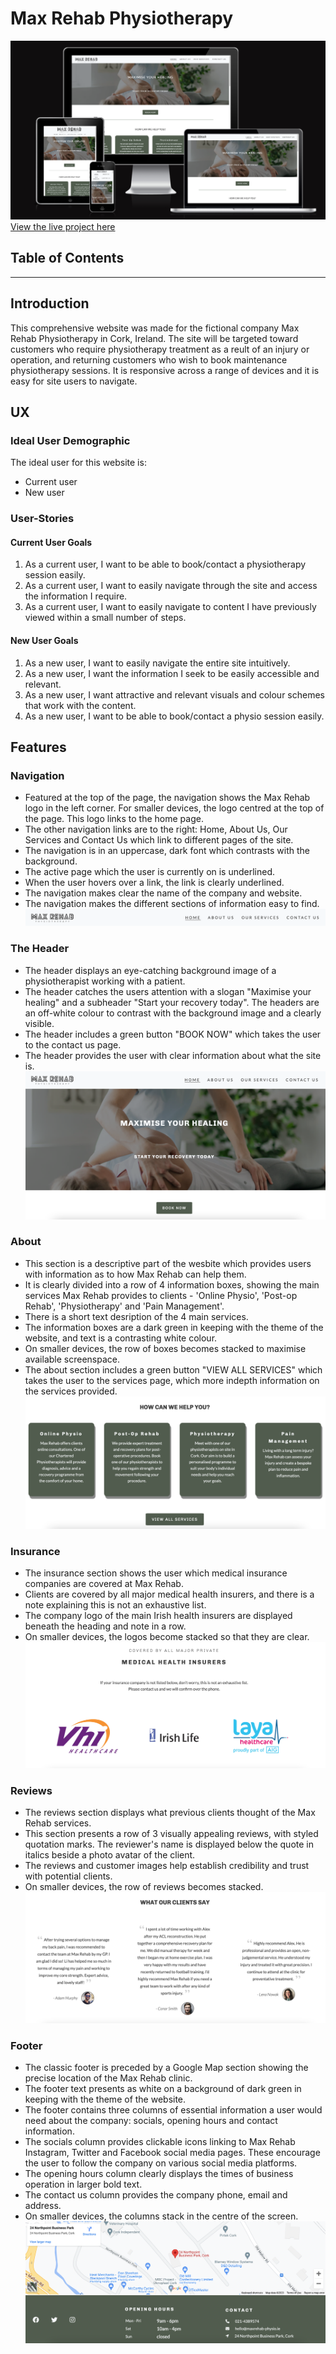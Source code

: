 # Max Rehab Physiotherapy

![Max Rehab Physiotherapy Mockup Images](assets/readme-files/max-rehab-mockup.png)
[View the live project here](https://roc-11.github.io/max-rehab/index.html)

## Table of Contents

***

## Introduction

This comprehensive website was made for the fictional company Max Rehab Physiotherapy in Cork, Ireland. The site will be targeted toward customers who require physiotherapy treatment as a reult of an injury or operation, and returning customers who wish to book maintenance physiotherapy sessions. It is responsive across a range of devices and it is easy for site users to navigate.

## UX

### Ideal User Demographic

The ideal user for this website is:

* Current user
* New user
  
### User-Stories
#### Current User Goals
1. As a current user, I want to be able to book/contact a physiotherapy session easily.
2. As a current user, I want to easily navigate through the site and access the information I require.
3. As a current user, I want to easily navigate to content I have previously viewed within a small number of steps.

#### New User Goals
1. As a new user, I want to easily navigate the entire site intuitively. 
2. As a new user, I want the information I seek to be easily accessible and relevant.
3. As a new user, I want attractive and relevant visuals and colour schemes that work with the content.
4. As a new user, I want to be able to book/contact a physio session easily.

## Features

### Navigation

* Featured at the top of the page, the navigation shows the Max Rehab logo in the left corner. For smaller devices, the logo centred at the top of the page. This logo links to the home page. 
* The other navigation links are to the right: Home, About Us, Our Services and Contact Us which link to different pages of the site. 
* The navigation is in an uppercase, dark font which contrasts with the background.
* The active page which the user is currently on is underlined. 
* When the user hovers over a link, the link is clearly underlined.
* The navigation makes clear the name of the company and website.
* The navigation makes the different sections of information easy to find.
  ![Screenshot of the navigation image](assets/readme-files/max-rehab-navigation.png)

### The Header

* The header displays an eye-catching background image of a physiotherapist working with a patient. 
* The header catches the users attention with a slogan "Maximise your healing" and a subheader "Start your recovery today". The headers are an off-white colour to contrast with the background image and a clearly visible. 
* The header includes a green button "BOOK NOW" which takes the user to the contact us page.
* The header provides the user with clear information about what the site is.
 ![Screenshot of the header image](assets/readme-files/max-rehab-header.png) 

### About

* This section is a descriptive part of the wesbite which provides users with information as to how Max Rehab can help them. 
* It is clearly divided into a row of 4 information boxes, showing the main services Max Rehab provides to clients - 'Online Physio', 'Post-op Rehab', 'Physiotherapy' and 'Pain Management'.
* There is a short text desription of the 4 main services.
* The information boxes are a dark green in keeping with the theme of the website, and text is a contrasting white colour. 
* On smaller devices, the row of boxes becomes stacked to maximise available screenspace.
* The about section includes a green button "VIEW ALL SERVICES" which takes the user to the services page, which more indepth information on the services provided. 
  ![Screenshot of the about section image](assets/readme-files/max-rehab-about.png) 

### Insurance

* The insurance section shows the user which medical insurance companies are covered at Max Rehab.
* Clients are covered by all major medical health insurers, and there is a note explaining this is not an exhaustive list.
* The company logo of the main Irish health insurers are displayed beneath the heading and note in a row.
* On smaller devices, the logos become stacked so that they are clear.
![Screenshot of the insurance section image](assets/readme-files/max-rehab-insurance.png) 

### Reviews

* The reviews section displays what previous clients thought of the Max Rehab services.
* This section presents a row of 3 visually appealing reviews, with styled quotation marks. The reviewer's name is displayed below the quote in italics beside a photo avatar of the client.
* The reviews and customer images help establish credibility and trust with potential clients. 
* On smaller devices, the row of reviews becomes stacked. 
  ![Screenshot of the reviews section image](assets/readme-files/max-rehab-reviews.png) 

### Footer

* The classic footer is preceded by a Google Map section showing the precise location of the Max Rehab clinic. 
* The footer text presents as white on a background of dark green in keeping with the theme of the website. 
* The footer contains three columns of essential information a user would need about the company: socials, opening hours and contact information.
* The socials column provides clickable icons linking to Max Rehab Instagram, Twitter and Facebook social media pages. These encourage the user to follow the company on various social media platforms.
* The opening hours column clearly displays the times of business operation in larger bold text.
* The contact us column provides the company phone, email and address. 
* On smaller devices, the columns stack in the centre of the screen. 
  ![Screenshot of the reviews section image](assets/readme-files/max-rehab-footer.png) 